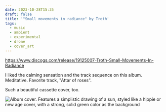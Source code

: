 ```yaml
---
date: 2023-10-28T15:35
draft: false
title: '"Small movements in radiance" by Troth'
tags:
  - music
  - ambient
  - experimental
  - drone
  - cover_art
---
```


https://www.discogs.com/release/19125007-Troth-Small-Movements-In-Radiance

I liked the calming sensation and the track sequence on this album. Meditative. Favorite track, "Attar of roses".

Such a beautiful cassette cover, too.

![Album cover. Features a simplistic drawing of a sun, styled like a hippie or new age cover, with a strong, solid green color as the background](troth-1698503856431.jpeg)